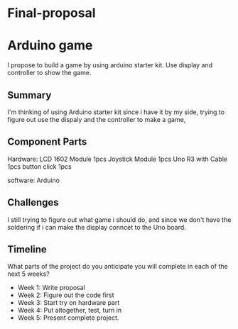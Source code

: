 # Final-proposal


# Arduino game

I propose to build a game by using arduino starter kit. Use display and controller to show the game.

## Summary
I'm thinking of using Arduino starter kit since i have it by my side, trying to figure out use the dispaly and the controller to make a game,



## Component Parts

Hardware:
LCD 1602 Module 1pcs
Joystick Module 1pcs
Uno R3 with Cable 1pcs
button click 1pcs

software:
Arduino


## Challenges

I still trying to figure out what game i should do, and since we don't have the soldering if i can make the display conncet to the Uno board. 

## Timeline

What parts of the project do you anticipate you will complete in each of the next 5 weeks?

- Week 1: Write proposal
- Week 2: Figure out the code first
- Week 3: Start try on hardware part
- Week 4: Put altogether, test, turn in
- Week 5: Present complete project.
